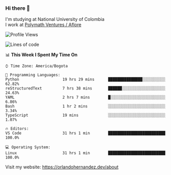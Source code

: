### Hi there 👋


<!--**AR4Z/AR4Z** is a ✨ _special_ ✨ repository because its `README.md` (this file) appears on your GitHub profile.

Here are some ideas to get you started:-->
I'm studying at National University of Colombia
<br>
I work at <a href="https://www.aflore.co/">Polymath Ventures / Aflore</a>
<br>

<!--START_SECTION:waka-->
![Profile Views](http://img.shields.io/badge/Profile%20Views-0-blue)

![Lines of code](https://img.shields.io/badge/From%20Hello%20World%20I%27ve%20Written-3.3%20million%20lines%20of%20code-blue)

📊 **This Week I Spent My Time On** 

```text
⌚︎ Time Zone: America/Bogota

💬 Programming Languages: 
Python                   19 hrs 29 mins      ███████████████░░░░░░░░░░   62.82% 
reStructuredText         7 hrs 38 mins       ██████░░░░░░░░░░░░░░░░░░░   24.63% 
YAML                     2 hrs 7 mins        █░░░░░░░░░░░░░░░░░░░░░░░░   6.86% 
Bash                     1 hr 2 mins         ░░░░░░░░░░░░░░░░░░░░░░░░░   3.34% 
TypeScript               19 mins             ░░░░░░░░░░░░░░░░░░░░░░░░░   1.07%

🔥 Editors: 
VS Code                  31 hrs 1 min        █████████████████████████   100.0%

💻 Operating System: 
Linux                    31 hrs 1 min        █████████████████████████   100.0%

```


<!--END_SECTION:waka-->


Visit my website: https://orlandohernandez.dev/about

